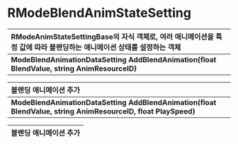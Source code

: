 # **RModeBlendAnimStateSetting**

| **RModeAnimStateSettingBase의 자식 객체로, 여러 애니메이션을 특정 값에 따라 블랜딩하는 애니메이션 상태를 설정하는 객체** |
| :--- |
| **ModeBlendAnimationDataSetting AddBlendAnimation(float BlendValue, string AnimResourceID)** |

| **블랜딩 애니메이션 추가** |
| :--- |
| **ModeBlendAnimationDataSetting AddBlendAnimation(float BlendValue, string AnimResourceID, float PlaySpeed)** |

| **블랜딩 애니메이션 추가** |
| :--- |
